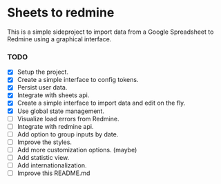 # Sheets to redmine

This is a simple sideproject to import data from a Google Spreadsheet to Redmine using a graphical interface.

### TODO

- [x] Setup the project.
- [x] Create a simple interface to config tokens.
- [x] Persist user data.
- [x] Integrate with sheets api.
- [x] Create a simple interface to import data and edit on the fly.
- [x] Use global state management.
- [ ] Visualize load errors from Redmine.
- [ ] Integrate with redmine api.
- [ ] Add option to group inputs by date.
- [ ] Improve the styles.
- [ ] Add more customization options. (maybe)
- [ ] Add statistic view.
- [ ] Add internationalization.
- [ ] Improve this README.md
